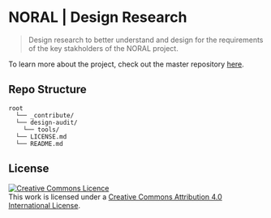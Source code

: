 # NORAL | Design Research
> Design research to better understand and design for the requirements of the key stakholders of the NORAL project.

To learn more about the project, check out the master repository [here](https://github.com/The-Data-for-Children-Collaborative/noral-project).

## Repo Structure

```
root
  └── _contribute/
  └── design-audit/
    └── tools/
  └── LICENSE.md
  └── README.md
```

## License

<a rel="license" href="http://creativecommons.org/licenses/by/4.0/"><img alt="Creative Commons Licence" style="border-width:0" src="https://i.creativecommons.org/l/by/4.0/88x31.png" /></a><br />This work is licensed under a <a rel="license" href="http://creativecommons.org/licenses/by/4.0/">Creative Commons Attribution 4.0 International License</a>.
